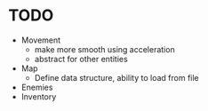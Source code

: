 # TODO
* Movement
  * make more smooth using acceleration
  * abstract for other entities
* Map
  * Define data structure, ability to load from file
* Enemies
* Inventory

